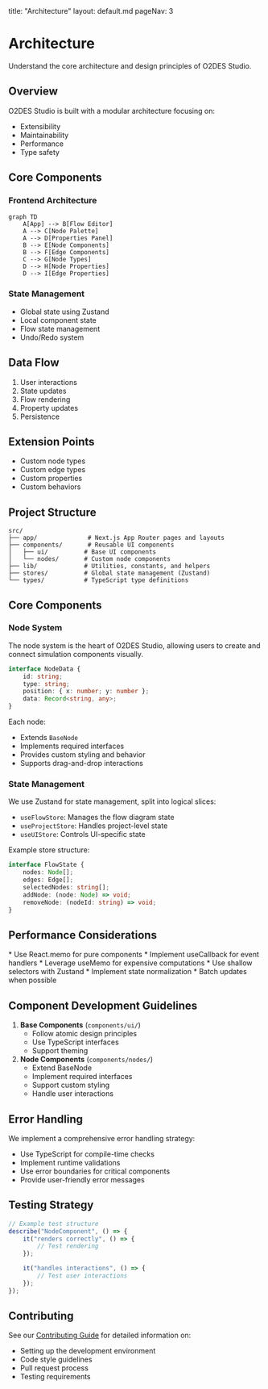 <frontmatter>
title: "Architecture"
layout: default.md
pageNav: 3
</frontmatter>

# Architecture

<div class="lead">
Understand the core architecture and design principles of O2DES Studio.
</div>

## Overview

O2DES Studio is built with a modular architecture focusing on:

-   Extensibility
-   Maintainability
-   Performance
-   Type safety

## Core Components

### Frontend Architecture

```mermaid
graph TD
    A[App] --> B[Flow Editor]
    A --> C[Node Palette]
    A --> D[Properties Panel]
    B --> E[Node Components]
    B --> F[Edge Components]
    C --> G[Node Types]
    D --> H[Node Properties]
    D --> I[Edge Properties]
```

### State Management

-   Global state using Zustand
-   Local component state
-   Flow state management
-   Undo/Redo system

## Data Flow

1. User interactions
2. State updates
3. Flow rendering
4. Property updates
5. Persistence

## Extension Points

-   Custom node types
-   Custom edge types
-   Custom properties
-   Custom behaviors

## Project Structure

```
src/
├── app/              # Next.js App Router pages and layouts
├── components/       # Reusable UI components
│   ├── ui/          # Base UI components
│   └── nodes/       # Custom node components
├── lib/             # Utilities, constants, and helpers
├── stores/          # Global state management (Zustand)
└── types/           # TypeScript type definitions
```

## Core Components

### Node System

<box type="info">
The node system is the heart of O2DES Studio, allowing users to create and connect simulation components visually.
</box>

```typescript
interface NodeData {
    id: string;
    type: string;
    position: { x: number; y: number };
    data: Record<string, any>;
}
```

Each node:

-   Extends `BaseNode`
-   Implements required interfaces
-   Provides custom styling and behavior
-   Supports drag-and-drop interactions

### State Management

We use Zustand for state management, split into logical slices:

-   `useFlowStore`: Manages the flow diagram state
-   `useProjectStore`: Handles project-level state
-   `useUIStore`: Controls UI-specific state

Example store structure:

```typescript
interface FlowState {
    nodes: Node[];
    edges: Edge[];
    selectedNodes: string[];
    addNode: (node: Node) => void;
    removeNode: (nodeId: string) => void;
}
```

## Performance Considerations

<tabs>
  <tab header="Rendering">
    * Use React.memo for pure components
    * Implement useCallback for event handlers
    * Leverage useMemo for expensive computations
  </tab>
  <tab header="State">
    * Use shallow selectors with Zustand
    * Implement state normalization
    * Batch updates when possible
  </tab>
</tabs>

## Component Development Guidelines

<panel type="seamless" header="**Component Structure**" expanded>

1. **Base Components** (`components/ui/`)
    - Follow atomic design principles
    - Use TypeScript interfaces
    - Support theming
2. **Node Components** (`components/nodes/`)
    - Extend BaseNode
    - Implement required interfaces
    - Support custom styling
    - Handle user interactions

</panel>

## Error Handling

We implement a comprehensive error handling strategy:

<box type="warning">

-   Use TypeScript for compile-time checks
-   Implement runtime validations
-   Use error boundaries for critical components
-   Provide user-friendly error messages

</box>

## Testing Strategy

```typescript
// Example test structure
describe("NodeComponent", () => {
    it("renders correctly", () => {
        // Test rendering
    });

    it("handles interactions", () => {
        // Test user interactions
    });
});
```

## Contributing

See our [Contributing Guide](contributing.html) for detailed information on:

-   Setting up the development environment
-   Code style guidelines
-   Pull request process
-   Testing requirements

